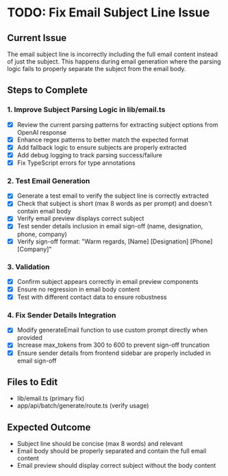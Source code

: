 # TODO: Fix Email Subject Line Issue

## Current Issue
The email subject line is incorrectly including the full email content instead of just the subject. This happens during email generation where the parsing logic fails to properly separate the subject from the email body.

## Steps to Complete

### 1. Improve Subject Parsing Logic in lib/email.ts
- [x] Review the current parsing patterns for extracting subject options from OpenAI response
- [x] Enhance regex patterns to better match the expected format
- [x] Add fallback logic to ensure subjects are properly extracted
- [x] Add debug logging to track parsing success/failure
- [x] Fix TypeScript errors for type annotations

### 2. Test Email Generation
- [x] Generate a test email to verify the subject line is correctly extracted
- [x] Check that subject is short (max 8 words as per prompt) and doesn't contain email body
- [x] Verify email preview displays correct subject
- [x] Test sender details inclusion in email sign-off (name, designation, phone, company)
- [x] Verify sign-off format: "Warm regards, [Name] [Designation] [Phone] [Company]"

### 3. Validation
- [x] Confirm subject appears correctly in email preview components
- [x] Ensure no regression in email body content
- [x] Test with different contact data to ensure robustness

### 4. Fix Sender Details Integration
- [x] Modify generateEmail function to use custom prompt directly when provided
- [x] Increase max_tokens from 300 to 600 to prevent sign-off truncation
- [x] Ensure sender details from frontend sidebar are properly included in email sign-off

## Files to Edit
- lib/email.ts (primary fix)
- app/api/batch/generate/route.ts (verify usage)

## Expected Outcome
- Subject line should be concise (max 8 words) and relevant
- Email body should be properly separated and contain the full email content
- Email preview should display correct subject without the body content
